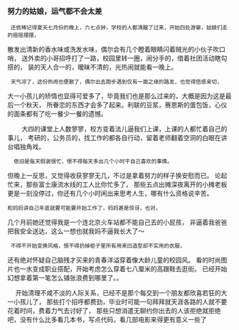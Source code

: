### 努力的姑娘，运气都不会太差

     还依稀记得夏天七月份的晚上，六七点钟，学校的人都清醒了过来，开始四处游窜，姑娘们走的摇摇摆摆，
  散发出清新的香水味或洗发水味，偶尔会有几个瞪着眼睛闪着贼光的小伙子吹口哨，
  送外卖的小哥招呼打了一路，校园里转一圈，闹分手的，借着社团活动瞎勾搭的，
  装的天人合一的，暧昧不清的，光热闹就能看一晚上。

     天气凉了，这份热闹也便散了，偶尔出去跑步遇到仅有一面之缘的路友，也觉得倍感亲切，
  大一小孩儿的矫情也显得可爱多了，毕竟我们也是那么过来的，大概是因为这是最后一个秋天，
  所眷恋的东西才会多了起来。利联的豆浆，赛恩斯的蛋包饭，心仪的面条都有了吃一餐少一餐的遗憾。

　　 大四的课堂上人数寥寥，校方变着法儿逼我们上课，上课的人都忙着自己的事儿，
考研的，公务员的，找工作的都各自行动，留着老师翻着空洞的白眼在讲台唱独角戏。

      依旧是每天假装很忙，恨不得每天多出几个小时干自己喜欢的事情。
  但晚上一反思，又觉得收获寥寥无几，不过是拿着努力的样子换安慰而已。
  论起忙来，那些富士康流水线的工人比你忙多了，
  那些五点出摊深夜离开的小摊老板更是一刻没停过，你还有几个小时闲出来思考人生，哪有什么资格说辛苦。

    和妈妈讲自己年底就要可能要开始工作了，妈妈甚是惊讶，也对，
 几个月前她还觉得我是一个连北京火车站都不能自己去的小屁孩，
 非逼着我爸爸把我安全送达，这么一想也就我妈不逼我长大了～

     不得不开始变换风格，恨不得扔掉柜子里所有用来凹造型却不实用的衣服，
 还有绝对怀疑自己脑残才买来的青春洋溢穿着像大龄儿童的校园风。
 看的时尚图片也一水变成职业搭配，开始考虑怎么穿着七八厘米的高跟鞋去逛街。
 已经开始幻想拿着第一笔怎么铺张浪费到哪里了。。

 　  开始清理不咸不淡的人际关系，已经不是那个每交到一个朋友都欣喜若狂的大一小孩儿了，
 那些打个招呼都费劲，毕业时可能一句拜拜就天涯各路的人就不要花着时间，费着力气去讨好了，
 那些只想消遣无聊约你出去的人该拒绝就拒绝吧，没有什么比多看几本书，写点代码，看几部电影来得更有意义一些了
